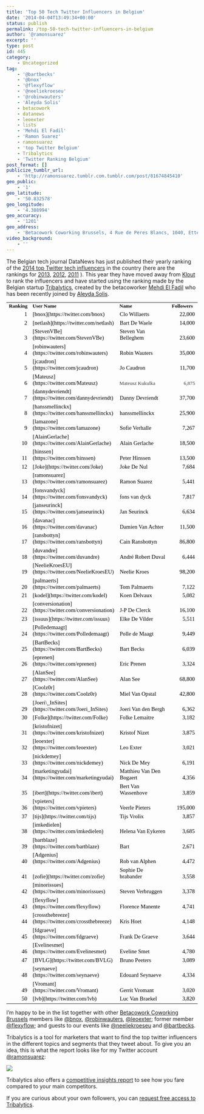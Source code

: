 ```yaml
---
title: 'Top 50 Tech Twitter Influencers in Belgium'
date: '2014-04-04T13:49:34+00:00'
status: publish
permalink: /top-50-tech-twitter-influencers-in-belgium
author: '@ramonsuarez'
excerpt: ''
type: post
id: 445
category:
    - Uncategorized
tag:
    - '@bartbecks'
    - '@bnox'
    - '@flexyflow'
    - '@neeliekroeseu'
    - '@robinwauters'
    - 'Aleyda Solis'
    - betacowork
    - datanews
    - leoexter
    - lists
    - 'Mehdi El Fadil'
    - 'Ramon Suarez'
    - ramonsuarez
    - 'top Twitter Belgium'
    - Tribalytics
    - 'Twitter Ranking Belgium'
post_format: []
publicize_tumblr_url:
    - 'http://ramonsuarez.tumblr.com.tumblr.com/post/81674845410'
geo_public:
    - '1'
geo_latitude:
    - '50.832578'
geo_longitude:
    - '4.388994'
geo_accuracy:
    - '1201'
geo_address:
    - 'Betacowork Coworking Brussels, 4 Rue de Peres Blancs, 1040, Etterbeek, Brussels, Belgium'
video_background:
    - ''
---
```

The Belgian tech journal DataNews has just published their yearly ranking of the [2014 top Twitter tech influencers](http://datanews.levif.be/ict/actualite/qui-sont-les-50-principaux-utilisateurs-tech-de-twitter/article-4000582035636.htm "Top tech Twitter influencers in Belgium 2014") in the country (here are the rankings for [2013](http://datanews.levif.be/ict/actualite/qui-sont-les-50-twitteurs-belges-les-plus-influents-en-it/article-4000278606060.htm "ranking top Belgian tech Twitter influencers 2013"), [2012](http://datanews.levif.be/ict/actualite/qui-sont-les-twitteurs-high-tech-les-plus-influents-en-belgique/article-4000093955803.htm "Top tech Twitter influencers in Belgium 2012"), [2011](http://datanews.levif.be/ict/opinion/blogs/qui-devez-vous-suivre-dans-la-twittosphere-belge/article-1195010830793.htm) ). This year they have moved away from [Klout](http://klout.com/#/ramonsuarez) to rank the influencers and have started using the ranking made by the Belgian startup [Tribalytics](http://www.tribalytics.com "follower segmentation tool "), created by the betacoworker [Mehdi El Fadil](http://www.betacowork.com/profile/341/mehdi-el-fadil) who has been recently joined by [Aleyda Solis](http://www.betacowork.com/profile/1530/aleyda-solis/).

<table border="0" cellpadding="0" cellspacing="0" class="ta1" style="text-transform: none; text-indent: 0; margin: 0; border-spacing: 0; border-collapse: collapse; font: medium 'Times New Roman'; white-space: normal; empty-cells: show; letter-spacing: normal; color: #000000; word-spacing: 0;"><tbody style="margin: 0;"><tr class="ro1" style="margin: 0; height: .208in;"><td class="ce1" style="text-align: left; background-color: transparent; font-style: normal; margin: 0; width: .463in; font-family: Calibri; color: #000000; font-size: 10pt; vertical-align: bottom; font-weight: bold; text-decoration: none !important; text-shadow: none; border-style: none;">Ranking

</td><td class="ce4" style="text-align: left; background-color: transparent; font-style: normal; margin: 0; width: 1.333in; font-family: Calibri; color: #000000; font-size: 10pt; vertical-align: bottom; font-weight: bold; text-decoration: none !important; text-shadow: none; border-style: none;">User Name

</td><td class="ce4" style="text-align: left; background-color: transparent; font-style: normal; margin: 0; width: 1.554in; font-family: Calibri; color: #000000; font-size: 10pt; vertical-align: bottom; font-weight: bold; text-decoration: none !important; text-shadow: none; border-style: none;">Name

</td><td class="ce4" style="text-align: left; background-color: transparent; font-style: normal; margin: 0; width: .673in; font-family: Calibri; color: #000000; font-size: 10pt; vertical-align: bottom; font-weight: bold; text-decoration: none !important; text-shadow: none; border-style: none;">Followers

</td></tr><tr class="ro1" style="margin: 0; height: .208in;"><td class="ce2" style="text-align: right; background-color: transparent; font-style: normal; margin: 0; width: .463in; font-family: Calibri; color: #000000; font-size: 11pt; vertical-align: bottom; font-weight: normal; text-decoration: none !important; text-shadow: none; border-style: none;">1

</td><td class="ce5" style="text-align: left; background-color: transparent; font-style: normal; margin: 0; width: 1.333in; font-family: Calibri; color: #000000; font-size: 11pt; vertical-align: bottom; font-weight: normal; text-decoration: none !important; text-shadow: none; border-style: none;">[bnox](https://twitter.com/bnox)

</td><td class="ce5" style="text-align: left; background-color: transparent; font-style: normal; margin: 0; width: 1.554in; font-family: Calibri; color: #000000; font-size: 11pt; vertical-align: bottom; font-weight: normal; text-decoration: none !important; text-shadow: none; border-style: none;">Clo Willaerts

</td><td class="ce7" style="text-align: right; background-color: transparent; font-style: normal; margin: 0; width: .673in; font-family: Calibri; color: #000000; font-size: 11pt; vertical-align: bottom; font-weight: normal; text-decoration: none !important; text-shadow: none; border-style: none;">22,000

</td></tr><tr class="ro1" style="margin: 0; height: .208in;"><td class="ce2" style="text-align: right; background-color: transparent; font-style: normal; margin: 0; width: .463in; font-family: Calibri; color: #000000; font-size: 11pt; vertical-align: bottom; font-weight: normal; text-decoration: none !important; text-shadow: none; border-style: none;">2

</td><td class="ce5" style="text-align: left; background-color: transparent; font-style: normal; margin: 0; width: 1.333in; font-family: Calibri; color: #000000; font-size: 11pt; vertical-align: bottom; font-weight: normal; text-decoration: none !important; text-shadow: none; border-style: none;">[netlash](https://twitter.com/netlash)

</td><td class="ce5" style="text-align: left; background-color: transparent; font-style: normal; margin: 0; width: 1.554in; font-family: Calibri; color: #000000; font-size: 11pt; vertical-align: bottom; font-weight: normal; text-decoration: none !important; text-shadow: none; border-style: none;">Bart De Waele

</td><td class="ce7" style="text-align: right; background-color: transparent; font-style: normal; margin: 0; width: .673in; font-family: Calibri; color: #000000; font-size: 11pt; vertical-align: bottom; font-weight: normal; text-decoration: none !important; text-shadow: none; border-style: none;">14,000

</td></tr><tr class="ro1" style="margin: 0; height: .208in;"><td class="ce2" style="text-align: right; background-color: transparent; font-style: normal; margin: 0; width: .463in; font-family: Calibri; color: #000000; font-size: 11pt; vertical-align: bottom; font-weight: normal; text-decoration: none !important; text-shadow: none; border-style: none;">3

</td><td class="ce5" style="text-align: left; background-color: transparent; font-style: normal; margin: 0; width: 1.333in; font-family: Calibri; color: #000000; font-size: 11pt; vertical-align: bottom; font-weight: normal; text-decoration: none !important; text-shadow: none; border-style: none;">[StevenVBe](https://twitter.com/StevenVBe)

</td><td class="ce5" style="text-align: left; background-color: transparent; font-style: normal; margin: 0; width: 1.554in; font-family: Calibri; color: #000000; font-size: 11pt; vertical-align: bottom; font-weight: normal; text-decoration: none !important; text-shadow: none; border-style: none;">Steven Van Belleghem

</td><td class="ce7" style="text-align: right; background-color: transparent; font-style: normal; margin: 0; width: .673in; font-family: Calibri; color: #000000; font-size: 11pt; vertical-align: bottom; font-weight: normal; text-decoration: none !important; text-shadow: none; border-style: none;">23,600

</td></tr><tr class="ro1" style="margin: 0; height: .208in;"><td class="ce2" style="text-align: right; background-color: transparent; font-style: normal; margin: 0; width: .463in; font-family: Calibri; color: #000000; font-size: 11pt; vertical-align: bottom; font-weight: normal; text-decoration: none !important; text-shadow: none; border-style: none;">4

</td><td class="ce5" style="text-align: left; background-color: transparent; font-style: normal; margin: 0; width: 1.333in; font-family: Calibri; color: #000000; font-size: 11pt; vertical-align: bottom; font-weight: normal; text-decoration: none !important; text-shadow: none; border-style: none;">[robinwauters](https://twitter.com/robinwauters)

</td><td class="ce5" style="text-align: left; background-color: transparent; font-style: normal; margin: 0; width: 1.554in; font-family: Calibri; color: #000000; font-size: 11pt; vertical-align: bottom; font-weight: normal; text-decoration: none !important; text-shadow: none; border-style: none;">Robin Wauters

</td><td class="ce7" style="text-align: right; background-color: transparent; font-style: normal; margin: 0; width: .673in; font-family: Calibri; color: #000000; font-size: 11pt; vertical-align: bottom; font-weight: normal; text-decoration: none !important; text-shadow: none; border-style: none;">35,000

</td></tr><tr class="ro1" style="margin: 0; height: .208in;"><td class="ce2" style="text-align: right; background-color: transparent; font-style: normal; margin: 0; width: .463in; font-family: Calibri; color: #000000; font-size: 11pt; vertical-align: bottom; font-weight: normal; text-decoration: none !important; text-shadow: none; border-style: none;">5

</td><td class="ce5" style="text-align: left; background-color: transparent; font-style: normal; margin: 0; width: 1.333in; font-family: Calibri; color: #000000; font-size: 11pt; vertical-align: bottom; font-weight: normal; text-decoration: none !important; text-shadow: none; border-style: none;">[jcaudron](https://twitter.com/jcaudron)

</td><td class="ce5" style="text-align: left; background-color: transparent; font-style: normal; margin: 0; width: 1.554in; font-family: Calibri; color: #000000; font-size: 11pt; vertical-align: bottom; font-weight: normal; text-decoration: none !important; text-shadow: none; border-style: none;">Jo Caudron

</td><td class="ce7" style="text-align: right; background-color: transparent; font-style: normal; margin: 0; width: .673in; font-family: Calibri; color: #000000; font-size: 11pt; vertical-align: bottom; font-weight: normal; text-decoration: none !important; text-shadow: none; border-style: none;">11,700

</td></tr><tr class="ro1" style="margin: 0; height: .208in;"><td class="ce2" style="text-align: right; background-color: transparent; font-style: normal; margin: 0; width: .463in; font-family: Calibri; color: #000000; font-size: 11pt; vertical-align: bottom; font-weight: normal; text-decoration: none !important; text-shadow: none; border-style: none;">6

</td><td class="ce5" style="text-align: left; background-color: transparent; font-style: normal; margin: 0; width: 1.333in; font-family: Calibri; color: #000000; font-size: 11pt; vertical-align: bottom; font-weight: normal; text-decoration: none !important; text-shadow: none; border-style: none;">[Mateusz](https://twitter.com/Mateusz)

</td><td class="ce6" style="text-align: left; background-color: transparent; font-style: normal; margin: 0; width: 1.554in; font-family: Calibri; color: #333333; font-size: 10pt; vertical-align: bottom; font-weight: normal; text-decoration: none !important; text-shadow: none; border-style: none;">Mateusz Kukulka

</td><td class="ce8" style="text-align: right; background-color: transparent; font-style: normal; margin: 0; width: .673in; font-family: Calibri; color: #333333; font-size: 10pt; vertical-align: bottom; font-weight: normal; text-decoration: none !important; text-shadow: none; border-style: none;">6,875

</td></tr><tr class="ro1" style="margin: 0; height: .208in;"><td class="ce2" style="text-align: right; background-color: transparent; font-style: normal; margin: 0; width: .463in; font-family: Calibri; color: #000000; font-size: 11pt; vertical-align: bottom; font-weight: normal; text-decoration: none !important; text-shadow: none; border-style: none;">7

</td><td class="ce5" style="text-align: left; background-color: transparent; font-style: normal; margin: 0; width: 1.333in; font-family: Calibri; color: #000000; font-size: 11pt; vertical-align: bottom; font-weight: normal; text-decoration: none !important; text-shadow: none; border-style: none;">[dannydevriendt](https://twitter.com/dannydevriendt)

</td><td class="ce5" style="text-align: left; background-color: transparent; font-style: normal; margin: 0; width: 1.554in; font-family: Calibri; color: #000000; font-size: 11pt; vertical-align: bottom; font-weight: normal; text-decoration: none !important; text-shadow: none; border-style: none;">Danny Devriendt

</td><td class="ce7" style="text-align: right; background-color: transparent; font-style: normal; margin: 0; width: .673in; font-family: Calibri; color: #000000; font-size: 11pt; vertical-align: bottom; font-weight: normal; text-decoration: none !important; text-shadow: none; border-style: none;">37,700

</td></tr><tr class="ro1" style="margin: 0; height: .208in;"><td class="ce2" style="text-align: right; background-color: transparent; font-style: normal; margin: 0; width: .463in; font-family: Calibri; color: #000000; font-size: 11pt; vertical-align: bottom; font-weight: normal; text-decoration: none !important; text-shadow: none; border-style: none;">8

</td><td class="ce5" style="text-align: left; background-color: transparent; font-style: normal; margin: 0; width: 1.333in; font-family: Calibri; color: #000000; font-size: 11pt; vertical-align: bottom; font-weight: normal; text-decoration: none !important; text-shadow: none; border-style: none;">[hanssmellinckx](https://twitter.com/hanssmellinckx)

</td><td class="ce5" style="text-align: left; background-color: transparent; font-style: normal; margin: 0; width: 1.554in; font-family: Calibri; color: #000000; font-size: 11pt; vertical-align: bottom; font-weight: normal; text-decoration: none !important; text-shadow: none; border-style: none;">hanssmellinckx

</td><td class="ce7" style="text-align: right; background-color: transparent; font-style: normal; margin: 0; width: .673in; font-family: Calibri; color: #000000; font-size: 11pt; vertical-align: bottom; font-weight: normal; text-decoration: none !important; text-shadow: none; border-style: none;">25,900

</td></tr><tr class="ro1" style="margin: 0; height: .208in;"><td class="ce2" style="text-align: right; background-color: transparent; font-style: normal; margin: 0; width: .463in; font-family: Calibri; color: #000000; font-size: 11pt; vertical-align: bottom; font-weight: normal; text-decoration: none !important; text-shadow: none; border-style: none;">9

</td><td class="ce5" style="text-align: left; background-color: transparent; font-style: normal; margin: 0; width: 1.333in; font-family: Calibri; color: #000000; font-size: 11pt; vertical-align: bottom; font-weight: normal; text-decoration: none !important; text-shadow: none; border-style: none;">[lamazone](https://twitter.com/lamazone)

</td><td class="ce5" style="text-align: left; background-color: transparent; font-style: normal; margin: 0; width: 1.554in; font-family: Calibri; color: #000000; font-size: 11pt; vertical-align: bottom; font-weight: normal; text-decoration: none !important; text-shadow: none; border-style: none;">Sofie Verhalle

</td><td class="ce7" style="text-align: right; background-color: transparent; font-style: normal; margin: 0; width: .673in; font-family: Calibri; color: #000000; font-size: 11pt; vertical-align: bottom; font-weight: normal; text-decoration: none !important; text-shadow: none; border-style: none;">7,267

</td></tr><tr class="ro1" style="margin: 0; height: .208in;"><td class="ce2" style="text-align: right; background-color: transparent; font-style: normal; margin: 0; width: .463in; font-family: Calibri; color: #000000; font-size: 11pt; vertical-align: bottom; font-weight: normal; text-decoration: none !important; text-shadow: none; border-style: none;">10

</td><td class="ce5" style="text-align: left; background-color: transparent; font-style: normal; margin: 0; width: 1.333in; font-family: Calibri; color: #000000; font-size: 11pt; vertical-align: bottom; font-weight: normal; text-decoration: none !important; text-shadow: none; border-style: none;">[AlainGerlache](https://twitter.com/AlainGerlache)

</td><td class="ce5" style="text-align: left; background-color: transparent; font-style: normal; margin: 0; width: 1.554in; font-family: Calibri; color: #000000; font-size: 11pt; vertical-align: bottom; font-weight: normal; text-decoration: none !important; text-shadow: none; border-style: none;">Alain Gerlache

</td><td class="ce7" style="text-align: right; background-color: transparent; font-style: normal; margin: 0; width: .673in; font-family: Calibri; color: #000000; font-size: 11pt; vertical-align: bottom; font-weight: normal; text-decoration: none !important; text-shadow: none; border-style: none;">18,500

</td></tr><tr class="ro1" style="margin: 0; height: .208in;"><td class="ce2" style="text-align: right; background-color: transparent; font-style: normal; margin: 0; width: .463in; font-family: Calibri; color: #000000; font-size: 11pt; vertical-align: bottom; font-weight: normal; text-decoration: none !important; text-shadow: none; border-style: none;">11

</td><td class="ce5" style="text-align: left; background-color: transparent; font-style: normal; margin: 0; width: 1.333in; font-family: Calibri; color: #000000; font-size: 11pt; vertical-align: bottom; font-weight: normal; text-decoration: none !important; text-shadow: none; border-style: none;">[hinssen](https://twitter.com/hinssen)

</td><td class="ce5" style="text-align: left; background-color: transparent; font-style: normal; margin: 0; width: 1.554in; font-family: Calibri; color: #000000; font-size: 11pt; vertical-align: bottom; font-weight: normal; text-decoration: none !important; text-shadow: none; border-style: none;">Peter Hinssen

</td><td class="ce7" style="text-align: right; background-color: transparent; font-style: normal; margin: 0; width: .673in; font-family: Calibri; color: #000000; font-size: 11pt; vertical-align: bottom; font-weight: normal; text-decoration: none !important; text-shadow: none; border-style: none;">13,500

</td></tr><tr class="ro1" style="margin: 0; height: .208in;"><td class="ce2" style="text-align: right; background-color: transparent; font-style: normal; margin: 0; width: .463in; font-family: Calibri; color: #000000; font-size: 11pt; vertical-align: bottom; font-weight: normal; text-decoration: none !important; text-shadow: none; border-style: none;">12

</td><td class="ce5" style="text-align: left; background-color: transparent; font-style: normal; margin: 0; width: 1.333in; font-family: Calibri; color: #000000; font-size: 11pt; vertical-align: bottom; font-weight: normal; text-decoration: none !important; text-shadow: none; border-style: none;">[Joke](https://twitter.com/Joke)

</td><td class="ce5" style="text-align: left; background-color: transparent; font-style: normal; margin: 0; width: 1.554in; font-family: Calibri; color: #000000; font-size: 11pt; vertical-align: bottom; font-weight: normal; text-decoration: none !important; text-shadow: none; border-style: none;">Joke De Nul

</td><td class="ce7" style="text-align: right; background-color: transparent; font-style: normal; margin: 0; width: .673in; font-family: Calibri; color: #000000; font-size: 11pt; vertical-align: bottom; font-weight: normal; text-decoration: none !important; text-shadow: none; border-style: none;">7,684

</td></tr><tr class="ro1" style="margin: 0; height: .208in;"><td class="ce2" style="text-align: right; background-color: transparent; font-style: normal; margin: 0; width: .463in; font-family: Calibri; color: #000000; font-size: 11pt; vertical-align: bottom; font-weight: normal; text-decoration: none !important; text-shadow: none; border-style: none;">13

</td><td class="ce5" style="text-align: left; background-color: transparent; font-style: normal; margin: 0; width: 1.333in; font-family: Calibri; color: #000000; font-size: 11pt; vertical-align: bottom; font-weight: normal; text-decoration: none !important; text-shadow: none; border-style: none;">[ramonsuarez](https://twitter.com/ramonsuarez)

</td><td class="ce5" style="text-align: left; background-color: transparent; font-style: normal; margin: 0; width: 1.554in; font-family: Calibri; color: #000000; font-size: 11pt; vertical-align: bottom; font-weight: normal; text-decoration: none !important; text-shadow: none; border-style: none;">Ramon Suarez

</td><td class="ce7" style="text-align: right; background-color: transparent; font-style: normal; margin: 0; width: .673in; font-family: Calibri; color: #000000; font-size: 11pt; vertical-align: bottom; font-weight: normal; text-decoration: none !important; text-shadow: none; border-style: none;">5,441

</td></tr><tr class="ro1" style="margin: 0; height: .208in;"><td class="ce2" style="text-align: right; background-color: transparent; font-style: normal; margin: 0; width: .463in; font-family: Calibri; color: #000000; font-size: 11pt; vertical-align: bottom; font-weight: normal; text-decoration: none !important; text-shadow: none; border-style: none;">14

</td><td class="ce5" style="text-align: left; background-color: transparent; font-style: normal; margin: 0; width: 1.333in; font-family: Calibri; color: #000000; font-size: 11pt; vertical-align: bottom; font-weight: normal; text-decoration: none !important; text-shadow: none; border-style: none;">[fonsvandyck](https://twitter.com/fonsvandyck)

</td><td class="ce5" style="text-align: left; background-color: transparent; font-style: normal; margin: 0; width: 1.554in; font-family: Calibri; color: #000000; font-size: 11pt; vertical-align: bottom; font-weight: normal; text-decoration: none !important; text-shadow: none; border-style: none;">fons van dyck

</td><td class="ce7" style="text-align: right; background-color: transparent; font-style: normal; margin: 0; width: .673in; font-family: Calibri; color: #000000; font-size: 11pt; vertical-align: bottom; font-weight: normal; text-decoration: none !important; text-shadow: none; border-style: none;">7,817

</td></tr><tr class="ro1" style="margin: 0; height: .208in;"><td class="ce2" style="text-align: right; background-color: transparent; font-style: normal; margin: 0; width: .463in; font-family: Calibri; color: #000000; font-size: 11pt; vertical-align: bottom; font-weight: normal; text-decoration: none !important; text-shadow: none; border-style: none;">15

</td><td class="ce5" style="text-align: left; background-color: transparent; font-style: normal; margin: 0; width: 1.333in; font-family: Calibri; color: #000000; font-size: 11pt; vertical-align: bottom; font-weight: normal; text-decoration: none !important; text-shadow: none; border-style: none;">[janseurinck](https://twitter.com/janseurinck)

</td><td class="ce5" style="text-align: left; background-color: transparent; font-style: normal; margin: 0; width: 1.554in; font-family: Calibri; color: #000000; font-size: 11pt; vertical-align: bottom; font-weight: normal; text-decoration: none !important; text-shadow: none; border-style: none;">Jan Seurinck

</td><td class="ce7" style="text-align: right; background-color: transparent; font-style: normal; margin: 0; width: .673in; font-family: Calibri; color: #000000; font-size: 11pt; vertical-align: bottom; font-weight: normal; text-decoration: none !important; text-shadow: none; border-style: none;">6,634

</td></tr><tr class="ro1" style="margin: 0; height: .208in;"><td class="ce2" style="text-align: right; background-color: transparent; font-style: normal; margin: 0; width: .463in; font-family: Calibri; color: #000000; font-size: 11pt; vertical-align: bottom; font-weight: normal; text-decoration: none !important; text-shadow: none; border-style: none;">16

</td><td class="ce5" style="text-align: left; background-color: transparent; font-style: normal; margin: 0; width: 1.333in; font-family: Calibri; color: #000000; font-size: 11pt; vertical-align: bottom; font-weight: normal; text-decoration: none !important; text-shadow: none; border-style: none;">[davanac](https://twitter.com/davanac)

</td><td class="ce5" style="text-align: left; background-color: transparent; font-style: normal; margin: 0; width: 1.554in; font-family: Calibri; color: #000000; font-size: 11pt; vertical-align: bottom; font-weight: normal; text-decoration: none !important; text-shadow: none; border-style: none;">Damien Van Achter

</td><td class="ce7" style="text-align: right; background-color: transparent; font-style: normal; margin: 0; width: .673in; font-family: Calibri; color: #000000; font-size: 11pt; vertical-align: bottom; font-weight: normal; text-decoration: none !important; text-shadow: none; border-style: none;">11,500

</td></tr><tr class="ro1" style="margin: 0; height: .208in;"><td class="ce2" style="text-align: right; background-color: transparent; font-style: normal; margin: 0; width: .463in; font-family: Calibri; color: #000000; font-size: 11pt; vertical-align: bottom; font-weight: normal; text-decoration: none !important; text-shadow: none; border-style: none;">17

</td><td class="ce5" style="text-align: left; background-color: transparent; font-style: normal; margin: 0; width: 1.333in; font-family: Calibri; color: #000000; font-size: 11pt; vertical-align: bottom; font-weight: normal; text-decoration: none !important; text-shadow: none; border-style: none;">[ransbottyn](https://twitter.com/ransbottyn)

</td><td class="ce5" style="text-align: left; background-color: transparent; font-style: normal; margin: 0; width: 1.554in; font-family: Calibri; color: #000000; font-size: 11pt; vertical-align: bottom; font-weight: normal; text-decoration: none !important; text-shadow: none; border-style: none;">Cain Ransbottyn

</td><td class="ce7" style="text-align: right; background-color: transparent; font-style: normal; margin: 0; width: .673in; font-family: Calibri; color: #000000; font-size: 11pt; vertical-align: bottom; font-weight: normal; text-decoration: none !important; text-shadow: none; border-style: none;">86,800

</td></tr><tr class="ro1" style="margin: 0; height: .208in;"><td class="ce2" style="text-align: right; background-color: transparent; font-style: normal; margin: 0; width: .463in; font-family: Calibri; color: #000000; font-size: 11pt; vertical-align: bottom; font-weight: normal; text-decoration: none !important; text-shadow: none; border-style: none;">18

</td><td class="ce5" style="text-align: left; background-color: transparent; font-style: normal; margin: 0; width: 1.333in; font-family: Calibri; color: #000000; font-size: 11pt; vertical-align: bottom; font-weight: normal; text-decoration: none !important; text-shadow: none; border-style: none;">[duvandre](https://twitter.com/duvandre)

</td><td class="ce5" style="text-align: left; background-color: transparent; font-style: normal; margin: 0; width: 1.554in; font-family: Calibri; color: #000000; font-size: 11pt; vertical-align: bottom; font-weight: normal; text-decoration: none !important; text-shadow: none; border-style: none;">André Robert Duval

</td><td class="ce7" style="text-align: right; background-color: transparent; font-style: normal; margin: 0; width: .673in; font-family: Calibri; color: #000000; font-size: 11pt; vertical-align: bottom; font-weight: normal; text-decoration: none !important; text-shadow: none; border-style: none;">6,444

</td></tr><tr class="ro1" style="margin: 0; height: .208in;"><td class="ce2" style="text-align: right; background-color: transparent; font-style: normal; margin: 0; width: .463in; font-family: Calibri; color: #000000; font-size: 11pt; vertical-align: bottom; font-weight: normal; text-decoration: none !important; text-shadow: none; border-style: none;">19

</td><td class="ce5" style="text-align: left; background-color: transparent; font-style: normal; margin: 0; width: 1.333in; font-family: Calibri; color: #000000; font-size: 11pt; vertical-align: bottom; font-weight: normal; text-decoration: none !important; text-shadow: none; border-style: none;">[NeelieKroesEU](https://twitter.com/NeelieKroesEU)

</td><td class="ce5" style="text-align: left; background-color: transparent; font-style: normal; margin: 0; width: 1.554in; font-family: Calibri; color: #000000; font-size: 11pt; vertical-align: bottom; font-weight: normal; text-decoration: none !important; text-shadow: none; border-style: none;">Neelie Kroes

</td><td class="ce7" style="text-align: right; background-color: transparent; font-style: normal; margin: 0; width: .673in; font-family: Calibri; color: #000000; font-size: 11pt; vertical-align: bottom; font-weight: normal; text-decoration: none !important; text-shadow: none; border-style: none;">98,200

</td></tr><tr class="ro1" style="margin: 0; height: .208in;"><td class="ce2" style="text-align: right; background-color: transparent; font-style: normal; margin: 0; width: .463in; font-family: Calibri; color: #000000; font-size: 11pt; vertical-align: bottom; font-weight: normal; text-decoration: none !important; text-shadow: none; border-style: none;">20

</td><td class="ce5" style="text-align: left; background-color: transparent; font-style: normal; margin: 0; width: 1.333in; font-family: Calibri; color: #000000; font-size: 11pt; vertical-align: bottom; font-weight: normal; text-decoration: none !important; text-shadow: none; border-style: none;">[palmaerts](https://twitter.com/palmaerts)

</td><td class="ce5" style="text-align: left; background-color: transparent; font-style: normal; margin: 0; width: 1.554in; font-family: Calibri; color: #000000; font-size: 11pt; vertical-align: bottom; font-weight: normal; text-decoration: none !important; text-shadow: none; border-style: none;">Tom Palmaerts

</td><td class="ce7" style="text-align: right; background-color: transparent; font-style: normal; margin: 0; width: .673in; font-family: Calibri; color: #000000; font-size: 11pt; vertical-align: bottom; font-weight: normal; text-decoration: none !important; text-shadow: none; border-style: none;">7,122

</td></tr><tr class="ro1" style="margin: 0; height: .208in;"><td class="ce2" style="text-align: right; background-color: transparent; font-style: normal; margin: 0; width: .463in; font-family: Calibri; color: #000000; font-size: 11pt; vertical-align: bottom; font-weight: normal; text-decoration: none !important; text-shadow: none; border-style: none;">21

</td><td class="ce5" style="text-align: left; background-color: transparent; font-style: normal; margin: 0; width: 1.333in; font-family: Calibri; color: #000000; font-size: 11pt; vertical-align: bottom; font-weight: normal; text-decoration: none !important; text-shadow: none; border-style: none;">[kodel](https://twitter.com/kodel)

</td><td class="ce5" style="text-align: left; background-color: transparent; font-style: normal; margin: 0; width: 1.554in; font-family: Calibri; color: #000000; font-size: 11pt; vertical-align: bottom; font-weight: normal; text-decoration: none !important; text-shadow: none; border-style: none;">Koen Delvaux

</td><td class="ce7" style="text-align: right; background-color: transparent; font-style: normal; margin: 0; width: .673in; font-family: Calibri; color: #000000; font-size: 11pt; vertical-align: bottom; font-weight: normal; text-decoration: none !important; text-shadow: none; border-style: none;">5,082

</td></tr><tr class="ro1" style="margin: 0; height: .208in;"><td class="ce2" style="text-align: right; background-color: transparent; font-style: normal; margin: 0; width: .463in; font-family: Calibri; color: #000000; font-size: 11pt; vertical-align: bottom; font-weight: normal; text-decoration: none !important; text-shadow: none; border-style: none;">22

</td><td class="ce5" style="text-align: left; background-color: transparent; font-style: normal; margin: 0; width: 1.333in; font-family: Calibri; color: #000000; font-size: 11pt; vertical-align: bottom; font-weight: normal; text-decoration: none !important; text-shadow: none; border-style: none;">[conversionation](https://twitter.com/conversionation)

</td><td class="ce5" style="text-align: left; background-color: transparent; font-style: normal; margin: 0; width: 1.554in; font-family: Calibri; color: #000000; font-size: 11pt; vertical-align: bottom; font-weight: normal; text-decoration: none !important; text-shadow: none; border-style: none;">J-P De Clerck

</td><td class="ce7" style="text-align: right; background-color: transparent; font-style: normal; margin: 0; width: .673in; font-family: Calibri; color: #000000; font-size: 11pt; vertical-align: bottom; font-weight: normal; text-decoration: none !important; text-shadow: none; border-style: none;">16,100

</td></tr><tr class="ro1" style="margin: 0; height: .208in;"><td class="ce2" style="text-align: right; background-color: transparent; font-style: normal; margin: 0; width: .463in; font-family: Calibri; color: #000000; font-size: 11pt; vertical-align: bottom; font-weight: normal; text-decoration: none !important; text-shadow: none; border-style: none;">23

</td><td class="ce5" style="text-align: left; background-color: transparent; font-style: normal; margin: 0; width: 1.333in; font-family: Calibri; color: #000000; font-size: 11pt; vertical-align: bottom; font-weight: normal; text-decoration: none !important; text-shadow: none; border-style: none;">[issuus](https://twitter.com/issuus)

</td><td class="ce5" style="text-align: left; background-color: transparent; font-style: normal; margin: 0; width: 1.554in; font-family: Calibri; color: #000000; font-size: 11pt; vertical-align: bottom; font-weight: normal; text-decoration: none !important; text-shadow: none; border-style: none;">Elke De Vilder

</td><td class="ce7" style="text-align: right; background-color: transparent; font-style: normal; margin: 0; width: .673in; font-family: Calibri; color: #000000; font-size: 11pt; vertical-align: bottom; font-weight: normal; text-decoration: none !important; text-shadow: none; border-style: none;">5,511

</td></tr><tr class="ro1" style="margin: 0; height: .208in;"><td class="ce2" style="text-align: right; background-color: transparent; font-style: normal; margin: 0; width: .463in; font-family: Calibri; color: #000000; font-size: 11pt; vertical-align: bottom; font-weight: normal; text-decoration: none !important; text-shadow: none; border-style: none;">24

</td><td class="ce5" style="text-align: left; background-color: transparent; font-style: normal; margin: 0; width: 1.333in; font-family: Calibri; color: #000000; font-size: 11pt; vertical-align: bottom; font-weight: normal; text-decoration: none !important; text-shadow: none; border-style: none;">[Polledemaagt](https://twitter.com/Polledemaagt)

</td><td class="ce5" style="text-align: left; background-color: transparent; font-style: normal; margin: 0; width: 1.554in; font-family: Calibri; color: #000000; font-size: 11pt; vertical-align: bottom; font-weight: normal; text-decoration: none !important; text-shadow: none; border-style: none;">Polle de Maagt

</td><td class="ce7" style="text-align: right; background-color: transparent; font-style: normal; margin: 0; width: .673in; font-family: Calibri; color: #000000; font-size: 11pt; vertical-align: bottom; font-weight: normal; text-decoration: none !important; text-shadow: none; border-style: none;">9,449

</td></tr><tr class="ro1" style="margin: 0; height: .208in;"><td class="ce2" style="text-align: right; background-color: transparent; font-style: normal; margin: 0; width: .463in; font-family: Calibri; color: #000000; font-size: 11pt; vertical-align: bottom; font-weight: normal; text-decoration: none !important; text-shadow: none; border-style: none;">25

</td><td class="ce5" style="text-align: left; background-color: transparent; font-style: normal; margin: 0; width: 1.333in; font-family: Calibri; color: #000000; font-size: 11pt; vertical-align: bottom; font-weight: normal; text-decoration: none !important; text-shadow: none; border-style: none;">[BartBecks](https://twitter.com/BartBecks)

</td><td class="ce5" style="text-align: left; background-color: transparent; font-style: normal; margin: 0; width: 1.554in; font-family: Calibri; color: #000000; font-size: 11pt; vertical-align: bottom; font-weight: normal; text-decoration: none !important; text-shadow: none; border-style: none;">Bart Becks

</td><td class="ce7" style="text-align: right; background-color: transparent; font-style: normal; margin: 0; width: .673in; font-family: Calibri; color: #000000; font-size: 11pt; vertical-align: bottom; font-weight: normal; text-decoration: none !important; text-shadow: none; border-style: none;">6,039

</td></tr><tr class="ro1" style="margin: 0; height: .208in;"><td class="ce2" style="text-align: right; background-color: transparent; font-style: normal; margin: 0; width: .463in; font-family: Calibri; color: #000000; font-size: 11pt; vertical-align: bottom; font-weight: normal; text-decoration: none !important; text-shadow: none; border-style: none;">26

</td><td class="ce5" style="text-align: left; background-color: transparent; font-style: normal; margin: 0; width: 1.333in; font-family: Calibri; color: #000000; font-size: 11pt; vertical-align: bottom; font-weight: normal; text-decoration: none !important; text-shadow: none; border-style: none;">[eprenen](https://twitter.com/eprenen)

</td><td class="ce5" style="text-align: left; background-color: transparent; font-style: normal; margin: 0; width: 1.554in; font-family: Calibri; color: #000000; font-size: 11pt; vertical-align: bottom; font-weight: normal; text-decoration: none !important; text-shadow: none; border-style: none;">Eric Prenen

</td><td class="ce7" style="text-align: right; background-color: transparent; font-style: normal; margin: 0; width: .673in; font-family: Calibri; color: #000000; font-size: 11pt; vertical-align: bottom; font-weight: normal; text-decoration: none !important; text-shadow: none; border-style: none;">3,324

</td></tr><tr class="ro1" style="margin: 0; height: .208in;"><td class="ce2" style="text-align: right; background-color: transparent; font-style: normal; margin: 0; width: .463in; font-family: Calibri; color: #000000; font-size: 11pt; vertical-align: bottom; font-weight: normal; text-decoration: none !important; text-shadow: none; border-style: none;">27

</td><td class="ce5" style="text-align: left; background-color: transparent; font-style: normal; margin: 0; width: 1.333in; font-family: Calibri; color: #000000; font-size: 11pt; vertical-align: bottom; font-weight: normal; text-decoration: none !important; text-shadow: none; border-style: none;">[AlanSee](https://twitter.com/AlanSee)

</td><td class="ce5" style="text-align: left; background-color: transparent; font-style: normal; margin: 0; width: 1.554in; font-family: Calibri; color: #000000; font-size: 11pt; vertical-align: bottom; font-weight: normal; text-decoration: none !important; text-shadow: none; border-style: none;">Alan See

</td><td class="ce7" style="text-align: right; background-color: transparent; font-style: normal; margin: 0; width: .673in; font-family: Calibri; color: #000000; font-size: 11pt; vertical-align: bottom; font-weight: normal; text-decoration: none !important; text-shadow: none; border-style: none;">68,800

</td></tr><tr class="ro1" style="margin: 0; height: .208in;"><td class="ce2" style="text-align: right; background-color: transparent; font-style: normal; margin: 0; width: .463in; font-family: Calibri; color: #000000; font-size: 11pt; vertical-align: bottom; font-weight: normal; text-decoration: none !important; text-shadow: none; border-style: none;">28

</td><td class="ce5" style="text-align: left; background-color: transparent; font-style: normal; margin: 0; width: 1.333in; font-family: Calibri; color: #000000; font-size: 11pt; vertical-align: bottom; font-weight: normal; text-decoration: none !important; text-shadow: none; border-style: none;">[Coolz0r](https://twitter.com/Coolz0r)

</td><td class="ce5" style="text-align: left; background-color: transparent; font-style: normal; margin: 0; width: 1.554in; font-family: Calibri; color: #000000; font-size: 11pt; vertical-align: bottom; font-weight: normal; text-decoration: none !important; text-shadow: none; border-style: none;">Miel Van Opstal

</td><td class="ce7" style="text-align: right; background-color: transparent; font-style: normal; margin: 0; width: .673in; font-family: Calibri; color: #000000; font-size: 11pt; vertical-align: bottom; font-weight: normal; text-decoration: none !important; text-shadow: none; border-style: none;">42,800

</td></tr><tr class="ro1" style="margin: 0; height: .208in;"><td class="ce2" style="text-align: right; background-color: transparent; font-style: normal; margin: 0; width: .463in; font-family: Calibri; color: #000000; font-size: 11pt; vertical-align: bottom; font-weight: normal; text-decoration: none !important; text-shadow: none; border-style: none;">29

</td><td class="ce5" style="text-align: left; background-color: transparent; font-style: normal; margin: 0; width: 1.333in; font-family: Calibri; color: #000000; font-size: 11pt; vertical-align: bottom; font-weight: normal; text-decoration: none !important; text-shadow: none; border-style: none;">[Joeri\_InSites](https://twitter.com/Joeri_InSites)

</td><td class="ce5" style="text-align: left; background-color: transparent; font-style: normal; margin: 0; width: 1.554in; font-family: Calibri; color: #000000; font-size: 11pt; vertical-align: bottom; font-weight: normal; text-decoration: none !important; text-shadow: none; border-style: none;">Joeri Van den Bergh

</td><td class="ce7" style="text-align: right; background-color: transparent; font-style: normal; margin: 0; width: .673in; font-family: Calibri; color: #000000; font-size: 11pt; vertical-align: bottom; font-weight: normal; text-decoration: none !important; text-shadow: none; border-style: none;">6,362

</td></tr><tr class="ro1" style="margin: 0; height: .208in;"><td class="ce2" style="text-align: right; background-color: transparent; font-style: normal; margin: 0; width: .463in; font-family: Calibri; color: #000000; font-size: 11pt; vertical-align: bottom; font-weight: normal; text-decoration: none !important; text-shadow: none; border-style: none;">30

</td><td class="ce5" style="text-align: left; background-color: transparent; font-style: normal; margin: 0; width: 1.333in; font-family: Calibri; color: #000000; font-size: 11pt; vertical-align: bottom; font-weight: normal; text-decoration: none !important; text-shadow: none; border-style: none;">[Folke](https://twitter.com/Folke)

</td><td class="ce5" style="text-align: left; background-color: transparent; font-style: normal; margin: 0; width: 1.554in; font-family: Calibri; color: #000000; font-size: 11pt; vertical-align: bottom; font-weight: normal; text-decoration: none !important; text-shadow: none; border-style: none;">Folke Lemaitre

</td><td class="ce7" style="text-align: right; background-color: transparent; font-style: normal; margin: 0; width: .673in; font-family: Calibri; color: #000000; font-size: 11pt; vertical-align: bottom; font-weight: normal; text-decoration: none !important; text-shadow: none; border-style: none;">3,182

</td></tr><tr class="ro1" style="margin: 0; height: .208in;"><td class="ce2" style="text-align: right; background-color: transparent; font-style: normal; margin: 0; width: .463in; font-family: Calibri; color: #000000; font-size: 11pt; vertical-align: bottom; font-weight: normal; text-decoration: none !important; text-shadow: none; border-style: none;">31

</td><td class="ce5" style="text-align: left; background-color: transparent; font-style: normal; margin: 0; width: 1.333in; font-family: Calibri; color: #000000; font-size: 11pt; vertical-align: bottom; font-weight: normal; text-decoration: none !important; text-shadow: none; border-style: none;">[kristofnizet](https://twitter.com/kristofnizet)

</td><td class="ce5" style="text-align: left; background-color: transparent; font-style: normal; margin: 0; width: 1.554in; font-family: Calibri; color: #000000; font-size: 11pt; vertical-align: bottom; font-weight: normal; text-decoration: none !important; text-shadow: none; border-style: none;">Kristof Nizet

</td><td class="ce7" style="text-align: right; background-color: transparent; font-style: normal; margin: 0; width: .673in; font-family: Calibri; color: #000000; font-size: 11pt; vertical-align: bottom; font-weight: normal; text-decoration: none !important; text-shadow: none; border-style: none;">3,875

</td></tr><tr class="ro1" style="margin: 0; height: .208in;"><td class="ce2" style="text-align: right; background-color: transparent; font-style: normal; margin: 0; width: .463in; font-family: Calibri; color: #000000; font-size: 11pt; vertical-align: bottom; font-weight: normal; text-decoration: none !important; text-shadow: none; border-style: none;">32

</td><td class="ce5" style="text-align: left; background-color: transparent; font-style: normal; margin: 0; width: 1.333in; font-family: Calibri; color: #000000; font-size: 11pt; vertical-align: bottom; font-weight: normal; text-decoration: none !important; text-shadow: none; border-style: none;">[leoexter](https://twitter.com/leoexter)

</td><td class="ce5" style="text-align: left; background-color: transparent; font-style: normal; margin: 0; width: 1.554in; font-family: Calibri; color: #000000; font-size: 11pt; vertical-align: bottom; font-weight: normal; text-decoration: none !important; text-shadow: none; border-style: none;">Leo Exter

</td><td class="ce7" style="text-align: right; background-color: transparent; font-style: normal; margin: 0; width: .673in; font-family: Calibri; color: #000000; font-size: 11pt; vertical-align: bottom; font-weight: normal; text-decoration: none !important; text-shadow: none; border-style: none;">3,021

</td></tr><tr class="ro1" style="margin: 0; height: .208in;"><td class="ce2" style="text-align: right; background-color: transparent; font-style: normal; margin: 0; width: .463in; font-family: Calibri; color: #000000; font-size: 11pt; vertical-align: bottom; font-weight: normal; text-decoration: none !important; text-shadow: none; border-style: none;">33

</td><td class="ce5" style="text-align: left; background-color: transparent; font-style: normal; margin: 0; width: 1.333in; font-family: Calibri; color: #000000; font-size: 11pt; vertical-align: bottom; font-weight: normal; text-decoration: none !important; text-shadow: none; border-style: none;">[nickdemey](https://twitter.com/nickdemey)

</td><td class="ce5" style="text-align: left; background-color: transparent; font-style: normal; margin: 0; width: 1.554in; font-family: Calibri; color: #000000; font-size: 11pt; vertical-align: bottom; font-weight: normal; text-decoration: none !important; text-shadow: none; border-style: none;">Nick De Mey

</td><td class="ce7" style="text-align: right; background-color: transparent; font-style: normal; margin: 0; width: .673in; font-family: Calibri; color: #000000; font-size: 11pt; vertical-align: bottom; font-weight: normal; text-decoration: none !important; text-shadow: none; border-style: none;">6,191

</td></tr><tr class="ro1" style="margin: 0; height: .208in;"><td class="ce2" style="text-align: right; background-color: transparent; font-style: normal; margin: 0; width: .463in; font-family: Calibri; color: #000000; font-size: 11pt; vertical-align: bottom; font-weight: normal; text-decoration: none !important; text-shadow: none; border-style: none;">34

</td><td class="ce5" style="text-align: left; background-color: transparent; font-style: normal; margin: 0; width: 1.333in; font-family: Calibri; color: #000000; font-size: 11pt; vertical-align: bottom; font-weight: normal; text-decoration: none !important; text-shadow: none; border-style: none;">[marketingyudai](https://twitter.com/marketingyudai)

</td><td class="ce5" style="text-align: left; background-color: transparent; font-style: normal; margin: 0; width: 1.554in; font-family: Calibri; color: #000000; font-size: 11pt; vertical-align: bottom; font-weight: normal; text-decoration: none !important; text-shadow: none; border-style: none;">Matthieu Van Den Bogaert

</td><td class="ce7" style="text-align: right; background-color: transparent; font-style: normal; margin: 0; width: .673in; font-family: Calibri; color: #000000; font-size: 11pt; vertical-align: bottom; font-weight: normal; text-decoration: none !important; text-shadow: none; border-style: none;">4,356

</td></tr><tr class="ro1" style="margin: 0; height: .208in;"><td class="ce2" style="text-align: right; background-color: transparent; font-style: normal; margin: 0; width: .463in; font-family: Calibri; color: #000000; font-size: 11pt; vertical-align: bottom; font-weight: normal; text-decoration: none !important; text-shadow: none; border-style: none;">35

</td><td class="ce5" style="text-align: left; background-color: transparent; font-style: normal; margin: 0; width: 1.333in; font-family: Calibri; color: #000000; font-size: 11pt; vertical-align: bottom; font-weight: normal; text-decoration: none !important; text-shadow: none; border-style: none;">[ibert](https://twitter.com/ibert)

</td><td class="ce5" style="text-align: left; background-color: transparent; font-style: normal; margin: 0; width: 1.554in; font-family: Calibri; color: #000000; font-size: 11pt; vertical-align: bottom; font-weight: normal; text-decoration: none !important; text-shadow: none; border-style: none;">Bert Van Wassenhove

</td><td class="ce7" style="text-align: right; background-color: transparent; font-style: normal; margin: 0; width: .673in; font-family: Calibri; color: #000000; font-size: 11pt; vertical-align: bottom; font-weight: normal; text-decoration: none !important; text-shadow: none; border-style: none;">3,859

</td></tr><tr class="ro1" style="margin: 0; height: .208in;"><td class="ce2" style="text-align: right; background-color: transparent; font-style: normal; margin: 0; width: .463in; font-family: Calibri; color: #000000; font-size: 11pt; vertical-align: bottom; font-weight: normal; text-decoration: none !important; text-shadow: none; border-style: none;">36

</td><td class="ce5" style="text-align: left; background-color: transparent; font-style: normal; margin: 0; width: 1.333in; font-family: Calibri; color: #000000; font-size: 11pt; vertical-align: bottom; font-weight: normal; text-decoration: none !important; text-shadow: none; border-style: none;">[vpieters](https://twitter.com/vpieters)

</td><td class="ce5" style="text-align: left; background-color: transparent; font-style: normal; margin: 0; width: 1.554in; font-family: Calibri; color: #000000; font-size: 11pt; vertical-align: bottom; font-weight: normal; text-decoration: none !important; text-shadow: none; border-style: none;">Veerle Pieters

</td><td class="ce7" style="text-align: right; background-color: transparent; font-style: normal; margin: 0; width: .673in; font-family: Calibri; color: #000000; font-size: 11pt; vertical-align: bottom; font-weight: normal; text-decoration: none !important; text-shadow: none; border-style: none;">195,000

</td></tr><tr class="ro1" style="margin: 0; height: .208in;"><td class="ce2" style="text-align: right; background-color: transparent; font-style: normal; margin: 0; width: .463in; font-family: Calibri; color: #000000; font-size: 11pt; vertical-align: bottom; font-weight: normal; text-decoration: none !important; text-shadow: none; border-style: none;">37

</td><td class="ce5" style="text-align: left; background-color: transparent; font-style: normal; margin: 0; width: 1.333in; font-family: Calibri; color: #000000; font-size: 11pt; vertical-align: bottom; font-weight: normal; text-decoration: none !important; text-shadow: none; border-style: none;">[tijs](https://twitter.com/tijs)

</td><td class="ce5" style="text-align: left; background-color: transparent; font-style: normal; margin: 0; width: 1.554in; font-family: Calibri; color: #000000; font-size: 11pt; vertical-align: bottom; font-weight: normal; text-decoration: none !important; text-shadow: none; border-style: none;">Tijs Vrolix

</td><td class="ce7" style="text-align: right; background-color: transparent; font-style: normal; margin: 0; width: .673in; font-family: Calibri; color: #000000; font-size: 11pt; vertical-align: bottom; font-weight: normal; text-decoration: none !important; text-shadow: none; border-style: none;">3,857

</td></tr><tr class="ro1" style="margin: 0; height: .208in;"><td class="ce2" style="text-align: right; background-color: transparent; font-style: normal; margin: 0; width: .463in; font-family: Calibri; color: #000000; font-size: 11pt; vertical-align: bottom; font-weight: normal; text-decoration: none !important; text-shadow: none; border-style: none;">38

</td><td class="ce5" style="text-align: left; background-color: transparent; font-style: normal; margin: 0; width: 1.333in; font-family: Calibri; color: #000000; font-size: 11pt; vertical-align: bottom; font-weight: normal; text-decoration: none !important; text-shadow: none; border-style: none;">[imkedielen](https://twitter.com/imkedielen)

</td><td class="ce5" style="text-align: left; background-color: transparent; font-style: normal; margin: 0; width: 1.554in; font-family: Calibri; color: #000000; font-size: 11pt; vertical-align: bottom; font-weight: normal; text-decoration: none !important; text-shadow: none; border-style: none;">Helena Van Eykeren

</td><td class="ce7" style="text-align: right; background-color: transparent; font-style: normal; margin: 0; width: .673in; font-family: Calibri; color: #000000; font-size: 11pt; vertical-align: bottom; font-weight: normal; text-decoration: none !important; text-shadow: none; border-style: none;">3,685

</td></tr><tr class="ro1" style="margin: 0; height: .208in;"><td class="ce2" style="text-align: right; background-color: transparent; font-style: normal; margin: 0; width: .463in; font-family: Calibri; color: #000000; font-size: 11pt; vertical-align: bottom; font-weight: normal; text-decoration: none !important; text-shadow: none; border-style: none;">39

</td><td class="ce5" style="text-align: left; background-color: transparent; font-style: normal; margin: 0; width: 1.333in; font-family: Calibri; color: #000000; font-size: 11pt; vertical-align: bottom; font-weight: normal; text-decoration: none !important; text-shadow: none; border-style: none;">[bartblaze](https://twitter.com/bartblaze)

</td><td class="ce5" style="text-align: left; background-color: transparent; font-style: normal; margin: 0; width: 1.554in; font-family: Calibri; color: #000000; font-size: 11pt; vertical-align: bottom; font-weight: normal; text-decoration: none !important; text-shadow: none; border-style: none;">Bart

</td><td class="ce7" style="text-align: right; background-color: transparent; font-style: normal; margin: 0; width: .673in; font-family: Calibri; color: #000000; font-size: 11pt; vertical-align: bottom; font-weight: normal; text-decoration: none !important; text-shadow: none; border-style: none;">2,671

</td></tr><tr class="ro1" style="margin: 0; height: .208in;"><td class="ce2" style="text-align: right; background-color: transparent; font-style: normal; margin: 0; width: .463in; font-family: Calibri; color: #000000; font-size: 11pt; vertical-align: bottom; font-weight: normal; text-decoration: none !important; text-shadow: none; border-style: none;">40

</td><td class="ce5" style="text-align: left; background-color: transparent; font-style: normal; margin: 0; width: 1.333in; font-family: Calibri; color: #000000; font-size: 11pt; vertical-align: bottom; font-weight: normal; text-decoration: none !important; text-shadow: none; border-style: none;">[Adgenius](https://twitter.com/Adgenius)

</td><td class="ce5" style="text-align: left; background-color: transparent; font-style: normal; margin: 0; width: 1.554in; font-family: Calibri; color: #000000; font-size: 11pt; vertical-align: bottom; font-weight: normal; text-decoration: none !important; text-shadow: none; border-style: none;">Rob van Alphen

</td><td class="ce7" style="text-align: right; background-color: transparent; font-style: normal; margin: 0; width: .673in; font-family: Calibri; color: #000000; font-size: 11pt; vertical-align: bottom; font-weight: normal; text-decoration: none !important; text-shadow: none; border-style: none;">4,472

</td></tr><tr class="ro1" style="margin: 0; height: .208in;"><td class="ce2" style="text-align: right; background-color: transparent; font-style: normal; margin: 0; width: .463in; font-family: Calibri; color: #000000; font-size: 11pt; vertical-align: bottom; font-weight: normal; text-decoration: none !important; text-shadow: none; border-style: none;">41

</td><td class="ce5" style="text-align: left; background-color: transparent; font-style: normal; margin: 0; width: 1.333in; font-family: Calibri; color: #000000; font-size: 11pt; vertical-align: bottom; font-weight: normal; text-decoration: none !important; text-shadow: none; border-style: none;">[zofie](https://twitter.com/zofie)

</td><td class="ce5" style="text-align: left; background-color: transparent; font-style: normal; margin: 0; width: 1.554in; font-family: Calibri; color: #000000; font-size: 11pt; vertical-align: bottom; font-weight: normal; text-decoration: none !important; text-shadow: none; border-style: none;">Sophie De brabander

</td><td class="ce7" style="text-align: right; background-color: transparent; font-style: normal; margin: 0; width: .673in; font-family: Calibri; color: #000000; font-size: 11pt; vertical-align: bottom; font-weight: normal; text-decoration: none !important; text-shadow: none; border-style: none;">3,558

</td></tr><tr class="ro1" style="margin: 0; height: .208in;"><td class="ce2" style="text-align: right; background-color: transparent; font-style: normal; margin: 0; width: .463in; font-family: Calibri; color: #000000; font-size: 11pt; vertical-align: bottom; font-weight: normal; text-decoration: none !important; text-shadow: none; border-style: none;">42

</td><td class="ce5" style="text-align: left; background-color: transparent; font-style: normal; margin: 0; width: 1.333in; font-family: Calibri; color: #000000; font-size: 11pt; vertical-align: bottom; font-weight: normal; text-decoration: none !important; text-shadow: none; border-style: none;">[minorissues](https://twitter.com/minorissues)

</td><td class="ce5" style="text-align: left; background-color: transparent; font-style: normal; margin: 0; width: 1.554in; font-family: Calibri; color: #000000; font-size: 11pt; vertical-align: bottom; font-weight: normal; text-decoration: none !important; text-shadow: none; border-style: none;">Steven Verbruggen

</td><td class="ce7" style="text-align: right; background-color: transparent; font-style: normal; margin: 0; width: .673in; font-family: Calibri; color: #000000; font-size: 11pt; vertical-align: bottom; font-weight: normal; text-decoration: none !important; text-shadow: none; border-style: none;">3,378

</td></tr><tr class="ro1" style="margin: 0; height: .208in;"><td class="ce2" style="text-align: right; background-color: transparent; font-style: normal; margin: 0; width: .463in; font-family: Calibri; color: #000000; font-size: 11pt; vertical-align: bottom; font-weight: normal; text-decoration: none !important; text-shadow: none; border-style: none;">43

</td><td class="ce5" style="text-align: left; background-color: transparent; font-style: normal; margin: 0; width: 1.333in; font-family: Calibri; color: #000000; font-size: 11pt; vertical-align: bottom; font-weight: normal; text-decoration: none !important; text-shadow: none; border-style: none;">[flexyflow](https://twitter.com/flexyflow)

</td><td class="ce5" style="text-align: left; background-color: transparent; font-style: normal; margin: 0; width: 1.554in; font-family: Calibri; color: #000000; font-size: 11pt; vertical-align: bottom; font-weight: normal; text-decoration: none !important; text-shadow: none; border-style: none;">Florence Manente

</td><td class="ce7" style="text-align: right; background-color: transparent; font-style: normal; margin: 0; width: .673in; font-family: Calibri; color: #000000; font-size: 11pt; vertical-align: bottom; font-weight: normal; text-decoration: none !important; text-shadow: none; border-style: none;">4,741

</td></tr><tr class="ro1" style="margin: 0; height: .208in;"><td class="ce2" style="text-align: right; background-color: transparent; font-style: normal; margin: 0; width: .463in; font-family: Calibri; color: #000000; font-size: 11pt; vertical-align: bottom; font-weight: normal; text-decoration: none !important; text-shadow: none; border-style: none;">44

</td><td class="ce5" style="text-align: left; background-color: transparent; font-style: normal; margin: 0; width: 1.333in; font-family: Calibri; color: #000000; font-size: 11pt; vertical-align: bottom; font-weight: normal; text-decoration: none !important; text-shadow: none; border-style: none;">[crossthebreeze](https://twitter.com/crossthebreeze)

</td><td class="ce5" style="text-align: left; background-color: transparent; font-style: normal; margin: 0; width: 1.554in; font-family: Calibri; color: #000000; font-size: 11pt; vertical-align: bottom; font-weight: normal; text-decoration: none !important; text-shadow: none; border-style: none;">Kris Hoet

</td><td class="ce7" style="text-align: right; background-color: transparent; font-style: normal; margin: 0; width: .673in; font-family: Calibri; color: #000000; font-size: 11pt; vertical-align: bottom; font-weight: normal; text-decoration: none !important; text-shadow: none; border-style: none;">4,148

</td></tr><tr class="ro1" style="margin: 0; height: .208in;"><td class="ce2" style="text-align: right; background-color: transparent; font-style: normal; margin: 0; width: .463in; font-family: Calibri; color: #000000; font-size: 11pt; vertical-align: bottom; font-weight: normal; text-decoration: none !important; text-shadow: none; border-style: none;">45

</td><td class="ce5" style="text-align: left; background-color: transparent; font-style: normal; margin: 0; width: 1.333in; font-family: Calibri; color: #000000; font-size: 11pt; vertical-align: bottom; font-weight: normal; text-decoration: none !important; text-shadow: none; border-style: none;">[fdgraeve](https://twitter.com/fdgraeve)

</td><td class="ce5" style="text-align: left; background-color: transparent; font-style: normal; margin: 0; width: 1.554in; font-family: Calibri; color: #000000; font-size: 11pt; vertical-align: bottom; font-weight: normal; text-decoration: none !important; text-shadow: none; border-style: none;">Frank De Graeve

</td><td class="ce7" style="text-align: right; background-color: transparent; font-style: normal; margin: 0; width: .673in; font-family: Calibri; color: #000000; font-size: 11pt; vertical-align: bottom; font-weight: normal; text-decoration: none !important; text-shadow: none; border-style: none;">3,644

</td></tr><tr class="ro1" style="margin: 0; height: .208in;"><td class="ce2" style="text-align: right; background-color: transparent; font-style: normal; margin: 0; width: .463in; font-family: Calibri; color: #000000; font-size: 11pt; vertical-align: bottom; font-weight: normal; text-decoration: none !important; text-shadow: none; border-style: none;">46

</td><td class="ce5" style="text-align: left; background-color: transparent; font-style: normal; margin: 0; width: 1.333in; font-family: Calibri; color: #000000; font-size: 11pt; vertical-align: bottom; font-weight: normal; text-decoration: none !important; text-shadow: none; border-style: none;">[Evelinesmet](https://twitter.com/Evelinesmet)

</td><td class="ce5" style="text-align: left; background-color: transparent; font-style: normal; margin: 0; width: 1.554in; font-family: Calibri; color: #000000; font-size: 11pt; vertical-align: bottom; font-weight: normal; text-decoration: none !important; text-shadow: none; border-style: none;">Eveline Smet

</td><td class="ce7" style="text-align: right; background-color: transparent; font-style: normal; margin: 0; width: .673in; font-family: Calibri; color: #000000; font-size: 11pt; vertical-align: bottom; font-weight: normal; text-decoration: none !important; text-shadow: none; border-style: none;">4,780

</td></tr><tr class="ro1" style="margin: 0; height: .208in;"><td class="ce2" style="text-align: right; background-color: transparent; font-style: normal; margin: 0; width: .463in; font-family: Calibri; color: #000000; font-size: 11pt; vertical-align: bottom; font-weight: normal; text-decoration: none !important; text-shadow: none; border-style: none;">47

</td><td class="ce5" style="text-align: left; background-color: transparent; font-style: normal; margin: 0; width: 1.333in; font-family: Calibri; color: #000000; font-size: 11pt; vertical-align: bottom; font-weight: normal; text-decoration: none !important; text-shadow: none; border-style: none;">[BVLG](https://twitter.com/BVLG)

</td><td class="ce5" style="text-align: left; background-color: transparent; font-style: normal; margin: 0; width: 1.554in; font-family: Calibri; color: #000000; font-size: 11pt; vertical-align: bottom; font-weight: normal; text-decoration: none !important; text-shadow: none; border-style: none;">Bruno Peeters

</td><td class="ce7" style="text-align: right; background-color: transparent; font-style: normal; margin: 0; width: .673in; font-family: Calibri; color: #000000; font-size: 11pt; vertical-align: bottom; font-weight: normal; text-decoration: none !important; text-shadow: none; border-style: none;">3,089

</td></tr><tr class="ro1" style="margin: 0; height: .208in;"><td class="ce2" style="text-align: right; background-color: transparent; font-style: normal; margin: 0; width: .463in; font-family: Calibri; color: #000000; font-size: 11pt; vertical-align: bottom; font-weight: normal; text-decoration: none !important; text-shadow: none; border-style: none;">48

</td><td class="ce5" style="text-align: left; background-color: transparent; font-style: normal; margin: 0; width: 1.333in; font-family: Calibri; color: #000000; font-size: 11pt; vertical-align: bottom; font-weight: normal; text-decoration: none !important; text-shadow: none; border-style: none;">[seynaeve](https://twitter.com/seynaeve)

</td><td class="ce5" style="text-align: left; background-color: transparent; font-style: normal; margin: 0; width: 1.554in; font-family: Calibri; color: #000000; font-size: 11pt; vertical-align: bottom; font-weight: normal; text-decoration: none !important; text-shadow: none; border-style: none;">Edouard Seynaeve

</td><td class="ce7" style="text-align: right; background-color: transparent; font-style: normal; margin: 0; width: .673in; font-family: Calibri; color: #000000; font-size: 11pt; vertical-align: bottom; font-weight: normal; text-decoration: none !important; text-shadow: none; border-style: none;">4,334

</td></tr><tr class="ro1" style="margin: 0; height: .208in;"><td class="ce2" style="text-align: right; background-color: transparent; font-style: normal; margin: 0; width: .463in; font-family: Calibri; color: #000000; font-size: 11pt; vertical-align: bottom; font-weight: normal; text-decoration: none !important; text-shadow: none; border-style: none;">49

</td><td class="ce5" style="text-align: left; background-color: transparent; font-style: normal; margin: 0; width: 1.333in; font-family: Calibri; color: #000000; font-size: 11pt; vertical-align: bottom; font-weight: normal; text-decoration: none !important; text-shadow: none; border-style: none;">[Vromant](https://twitter.com/Vromant)

</td><td class="ce5" style="text-align: left; background-color: transparent; font-style: normal; margin: 0; width: 1.554in; font-family: Calibri; color: #000000; font-size: 11pt; vertical-align: bottom; font-weight: normal; text-decoration: none !important; text-shadow: none; border-style: none;">Gerrit Vromant

</td><td class="ce7" style="text-align: right; background-color: transparent; font-style: normal; margin: 0; width: .673in; font-family: Calibri; color: #000000; font-size: 11pt; vertical-align: bottom; font-weight: normal; text-decoration: none !important; text-shadow: none; border-style: none;">3,020

</td></tr><tr class="ro1" style="margin: 0; height: .208in;"><td class="ce2" style="text-align: right; background-color: transparent; font-style: normal; margin: 0; width: .463in; font-family: Calibri; color: #000000; font-size: 11pt; vertical-align: bottom; font-weight: normal; text-decoration: none !important; text-shadow: none; border-style: none;">50

</td><td class="ce5" style="text-align: left; background-color: transparent; font-style: normal; margin: 0; width: 1.333in; font-family: Calibri; color: #000000; font-size: 11pt; vertical-align: bottom; font-weight: normal; text-decoration: none !important; text-shadow: none; border-style: none;">[lvb](https://twitter.com/lvb)

</td><td class="ce5" style="text-align: left; background-color: transparent; font-style: normal; margin: 0; width: 1.554in; font-family: Calibri; color: #000000; font-size: 11pt; vertical-align: bottom; font-weight: normal; text-decoration: none !important; text-shadow: none; border-style: none;">Luc Van Braekel

</td><td class="ce7" style="text-align: right; background-color: transparent; font-style: normal; margin: 0; width: .673in; font-family: Calibri; color: #000000; font-size: 11pt; vertical-align: bottom; font-weight: normal; text-decoration: none !important; text-shadow: none; border-style: none;">3,820

</td></tr></tbody></table>

I’m happy to be in the list together with other [Betacowork Coworking Brussels](http://www.betacowork.com) members like [@bnox](http://twitter.com/bnox), [@robinwauters](http://twitter.com/robinwauters), [@leoexter](http://twitter.com/leoexter); former member [@flexyflow](http://twitter.com/flexyflow); and guests to our events like [@neeliekroeseu](http://twitter.com/neeliekroeseu) and [@bartbecks](http://twitter.com/bartbecks).

Tribalytics is a tool for marketers that want to find the top twitter influencers in the different topics and segments that they tweet about. To give you an idea, this is what the report looks like for my Twitter account [@ramonsuarez](http://twitter.com/ramonsuarez "coworking, tech startups, entrepreneurship, belgium"):

![](/uploads/2014/04/twitter-communities-report-tribalytics-ramonsuarez-2014-04-04-14-28-56.png)

Tribalytics also offers a [competitive insights report](http://tribalytics.com/#inline-competitive-report-form) to see how you fare compared to your main competitors.

If you are curious about your own followers, you can [request free access to Tribalytics](http://tribalytics.com/).